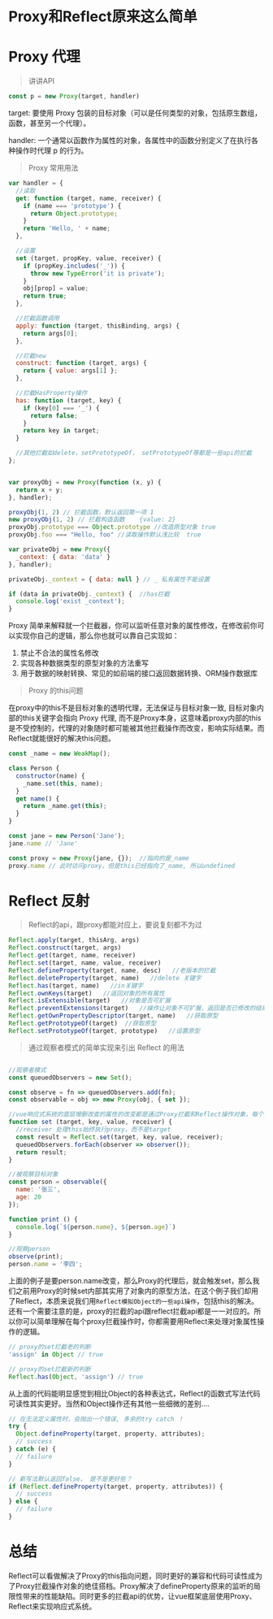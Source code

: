 # Proxy和Reflect原来这么简单

# Proxy 代理

> 讲讲API
```js
const p = new Proxy(target, handler)
```
target: 要使用 Proxy 包装的目标对象（可以是任何类型的对象，包括原生数组，函数，甚至另一个代理）。

handler: 一个通常以函数作为属性的对象，各属性中的函数分别定义了在执行各种操作时代理 p 的行为。

> Proxy 常用用法

```js
var handler = {
  //读取
  get: function (target, name, receiver) {
    if (name === 'prototype') {
      return Object.prototype;
    }
    return 'Hello, ' + name;
  },

  //设置
  set (target, propKey, value, receiver) {
    if (propKey.includes('_')) {
      throw new TypeError('it is private');
    }
    obj[prop] = value;
    return true;
  },

  //拦截函数调用
  apply: function (target, thisBinding, args) {
    return args[0];
  },

  //拦截new
  construct: function (target, args) {
    return { value: args[1] };
  },

  //拦截HasProperty操作
  has: function (target, key) {
    if (key[0] === '_') {
      return false;
    }
    return key in target;
  }

  //其他拦截如delete，setPrototypeOf， setPrototypeOf等都是一些api的拦截
};


var proxyObj = new Proxy(function (x, y) {
  return x + y;
}, handler);

proxyObj(1, 2) // 拦截函数，默认返回第一项 1
new proxyObj(1, 2) // 拦截构造函数    {value: 2}
proxyObj.prototype === Object.prototype //改造原型对象 true
proxyObj.foo === "Hello, foo" //读取操作默认浅比较  true

var privateObj = new Proxy({
  _context: { data: 'data' }
}, handler);

privateObj._context = { data: null } // _ 私有属性不能设置

if (data in privateObj._context) {  //has拦截
  console.log('exist _context');
}

```
Proxy 简单来解释就一个拦截器，你可以监听任意对象的属性修改，在修改前你可以实现你自己的逻辑，那么你也就可以靠自己实现如：

1. 禁止不合法的属性名修改
2. 实现各种数据类型的原型对象的方法重写
3. 用于数据的映射转换、常见的如前端的接口返回数据转换、ORM操作数据库
   


> Proxy 的this问题 

在proxy中的this不是目标对象的透明代理，无法保证与目标对象一致, 目标对象内部的this关键字会指向 Proxy 代理, 而不是Proxy本身，这意味着proxy内部的this是不受控制的，代理的对象随时都可能被其他拦截操作而改变，影响实际结果。而Reflect就能很好的解决this问题。

```js
const _name = new WeakMap();

class Person {
  constructor(name) {
    _name.set(this, name);
  }
  get name() {
    return _name.get(this);
  }
}

const jane = new Person('Jane'); 
jane.name // 'Jane'

const proxy = new Proxy(jane, {});  //指向的是_name
proxy.name // 此时访问proxy，但是this已经指向了_name, 所以undefined
```

# Reflect 反射

> Reflect的api，跟proxy都能对应上，要说复刻都不为过

```js
Reflect.apply(target, thisArg, args)  
Reflect.construct(target, args)  
Reflect.get(target, name, receiver)  
Reflect.set(target, name, value, receiver)  
Reflect.defineProperty(target, name, desc)   //老版本的拦截
Reflect.deleteProperty(target, name)   //delete 关键字
Reflect.has(target, name)   //in关键字
Reflect.ownKeys(target)   //返回对象的所有属性
Reflect.isExtensible(target)   //对象是否可扩展
Reflect.preventExtensions(target)   //操作让对象不可扩展，返回是否已修改的结果
Reflect.getOwnPropertyDescriptor(target, name)   //获取原型
Reflect.getPrototypeOf(target)  //获取原型
Reflect.setPrototypeOf(target, prototype)   //设置原型
```

> 通过观察者模式的简单实现来引出 Reflect 的用法

```js

//观察者模式
const queuedObservers = new Set();

const observe = fn => queuedObservers.add(fn);
const observable = obj => new Proxy(obj, { set });

//vue响应式系统的底层增删改查的属性的改变都是通过Proxy拦截和Reflect操作对象，每个响应式的deps的map集合，deps有对应的不同的副作用函数effectFn的set集合，然后做遍历执行。
function set (target, key, value, receiver) {
  //receiver 处理this始终执行proxy，而不是target
  const result = Reflect.set(target, key, value, receiver);
  queuedObservers.forEach(observer => observer());
  return result;
}

//被观察目标对象
const person = observable({
  name: '张三',
  age: 20
});

function print () {
  console.log(`${person.name}, ${person.age}`)
}

//观察person
observe(print);
person.name = '李四';

```

上面的例子是要person.name改变，那么Proxy的代理后，就会触发set，那么我们之前用Proxy的时候set内部其实用了对象内的原型方法，在这个例子我们却用了Reflect，本质来说我们用`Reflect模拟Object的一些api操作`，包括this的解决。还有一个需要注意的是，proxy的拦截的api跟reflect拦截api都是一一对应的。所以你可以简单理解在每个proxy拦截操作时，你都需要用Reflect来处理对象属性操作的逻辑。

```js
// proxy的set拦截老的判断
'assign' in Object // true

// proxy的set拦截新的判断
Reflect.has(Object, 'assign') // true
```

从上面的代码能明显感觉到相比Object的各种表达式，Reflect的函数式写法代码可读性其实更好。当然和Object操作还有其他一些细微的差别....

```js
// 在无法定义属性时，会抛出一个错误, 多余的try catch ！
try {
  Object.defineProperty(target, property, attributes);
  // success
} catch (e) {
  // failure
}

// 新写法默认返回false， 是不是更好些？
if (Reflect.defineProperty(target, property, attributes)) {
  // success
} else {
  // failure
}
```

# 总结

Reflect可以看做解决了Proxy的this指向问题，同时更好的兼容和代码可读性成为了Proxy拦截操作对象的绝佳搭档。Proxy解决了defineProperty原来的监听的局限性带来的性能缺陷。同时更多的拦截api的优势，让vue框架底层使用Proxy、Reflect来实现响应式系统。




